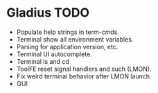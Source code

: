 # Gladius TODO

- Populate help strings in term-cmds.
- Terminal show all environment variables.
- Parsing for application version, etc.
- Terminal UI autocomplete.
- Terminal ls and cd
- ToolFE reset signal handlers and such (LMON).
- Fix weird terminal behavior after LMON launch.
- GUI
